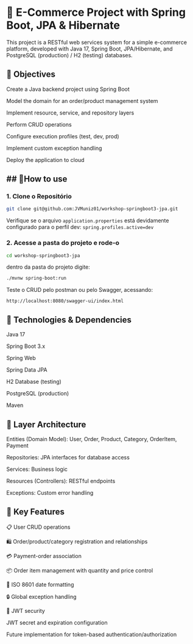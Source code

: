 <h1>💼 E-Commerce Project with Spring Boot, JPA & Hibernate</h1>

This project is a RESTful web services system for a simple e-commerce platform, developed with Java 17, Spring Boot, JPA/Hibernate, and PostgreSQL (production) / H2 (testing) databases.

<h2>📌 Objectives</h2>
Create a Java backend project using Spring Boot

Model the domain for an order/product management system

Implement resource, service, and repository layers

Perform CRUD operations

Configure execution profiles (test, dev, prod)

Implement custom exception handling

Deploy the application to cloud

<h2> ## 🚀How to use</h2>

### 1. Clone o Repositório

```bash
git clone git@github.com:JVMuniz01/workshop-springboot3-jpa.git
```
Verifique se o arquivo `application.properties` está devidamente configurado para o perfil dev:
`spring.profiles.active=dev`

### 2. Acesse a pasta do projeto e rode-o 

```bash
cd workshop-springboot3-jpa
```
dentro da pasta do projeto digite: 
```bash
./mvnw spring-boot:run
```
Teste o CRUD pelo postman ou pelo Swagger, acessando:
```navegador
http://localhost:8080/swagger-ui/index.html
```

<h2>🧱 Technologies & Dependencies</h2>
Java 17

Spring Boot 3.x

Spring Web

Spring Data JPA

H2 Database (testing)

PostgreSQL (production)

Maven

<h2>📂 Layer Architecture</h2>
Entities (Domain Model): User, Order, Product, Category, OrderItem, Payment

Repositories: JPA interfaces for database access

Services: Business logic

Resources (Controllers): RESTful endpoints

Exceptions: Custom error handling

<h2>🔀 Key Features</h2>
📋 User CRUD operations

🛍️ Order/product/category registration and relationships

💳 Payment-order association

📦 Order item management with quantity and price control

📅 ISO 8601 date formatting

🔒 Global exception handling

🔐 JWT security

JWT secret and expiration configuration

Future implementation for token-based authentication/authorization
